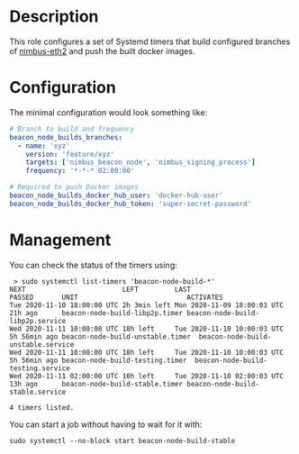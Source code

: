 # Description

This role configures a set of Systemd timers that build configured branches of [nimbus-eth2]() and push the built docker images.

# Configuration

The minimal configuration would look something like:
```yaml
# Branch to build and frequency
beacon_node_builds_branches:
  - name: 'xyz'
    version: 'feature/xyz'
    targets: ['nimbus_beacon_node', 'nimbus_signing_process']
    frequency: '*-*-* 02:00:00'

# Required to push Docker images
beacon_node_builds_docker_hub_user: 'docker-hub-user'
beacon_node_builds_docker_hub_token: 'super-secret-password'
```

# Management

You can check the status of the timers using:
```
 > sudo systemctl list-timers 'beacon-node-build-*'
NEXT                        LEFT         LAST                        PASSED       UNIT                           ACTIVATES                       
Tue 2020-11-10 18:00:00 UTC 2h 3min left Mon 2020-11-09 18:00:03 UTC 21h ago      beacon-node-build-libp2p.timer beacon-node-build-libp2p.service
Wed 2020-11-11 10:00:00 UTC 18h left     Tue 2020-11-10 10:00:03 UTC 5h 56min ago beacon-node-build-unstable.timer  beacon-node-build-unstable.service 
Wed 2020-11-11 10:00:00 UTC 18h left     Tue 2020-11-10 10:00:03 UTC 5h 56min ago beacon-node-build-testing.timer  beacon-node-build-testing.service 
Wed 2020-11-11 02:00:00 UTC 10h left     Tue 2020-11-10 02:00:03 UTC 13h ago      beacon-node-build-stable.timer beacon-node-build-stable.service

4 timers listed.
```
You can start a job without having to wait for it with:
```
sudo systemctl --no-block start beacon-node-build-stable
```
